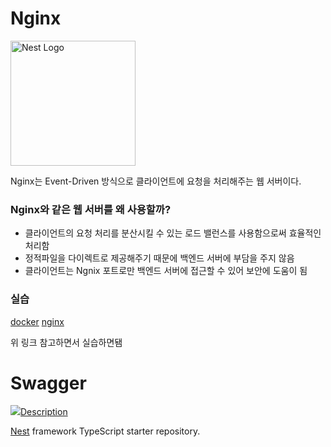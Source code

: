 <H1>Nginx</H1>
<p align="left">
  <a href="https://velog.velcdn.com/post-images/jeff0720/91343f60-eb33-11e8-b115-5df0fc60ff3a/ngnix.png target="blank"><img src="https://velog.velcdn.com/post-images/jeff0720/91343f60-eb33-11e8-b115-5df0fc60ff3a/ngnix.png" width="200" alt="Nest Logo" /></a>
</p>
<p>Nginx는 Event-Driven 방식으로 클라이언트에 요청을 처리해주는 웹 서버이다.</p>

<H3>Nginx와 같은 웹 서버를 왜 사용할까?</H2>
<ul>
  <li>클라이언트의 요청 처리를 분산시킬 수 있는 로드 밸런스를 사용함으로써 효율적인 처리함</li>
  <li>정적파일을 다이렉트로 제공해주기 때문에 백엔드 서버에 부담을 주지 않음</li>
  <li>클라이언트는 Ngnix 포트로만 백엔드 서버에 접근할 수 있어 보안에 도움이 됨</li>
</ul>

<H3>실습</H3>
 <a href="https://github.com/yhd1101/nest_koreanmarket/commit/02150f54a6c4ab7f3c652492fcab19ed1ce1b54c">docker</a> 
<a href="https://github.com/yhd1101/KoreaMarket_Project/commit/9d744637e77836724c87a33aed73fdec3933a8c1">nginx</a>
<p>위 링크 참고하면서 실습하면됌</p>

<H1>Swagger</H1>
<p align="left">
  <a href="https://www.notion.so/image/https%3A%2F%2Fprod-files-secure.s3.us-west-2.amazonaws.com%2F100b5a0e-959d-48b7-b9b7-a3b0472740e6%2Fcb5afc44-21f7-4dd0-9a49-a9e2b722465c%2FUntitled.png?table=block&id=8d4a7b1c-9589-492c-8b00-e98c5907931c&spaceId=100b5a0e-959d-48b7-b9b7-a3b0472740e6&width=2000&userId=52657ad4-9c58-4d0e-aaf5-7723cf2ac8e9&cache=v2"> <img src="https://www.notion.so/image/https%3A%2F%2Fprod-files-secure.s3.us-west-2.amazonaws.com%2F100b5a0e-959d-48b7-b9b7-a3b0472740e6%2Fcb5afc44-21f7-4dd0-9a49-a9e2b722465c%2FUntitled.png?table=block&id=8d4a7b1c-9589-492c-8b00-e98c5907931c&spaceId=100b5a0e-959d-48b7-b9b7-a3b0472740e6&width=2000&userId=52657ad4-9c58-4d0e-aaf5-7723cf2ac8e9&cache=v2/>
</p>


  <!--[![Backers on Open Collective](https://opencollective.com/nest/backers/badge.svg)](https://opencollective.com/nest#backer)
  [![Sponsors on Open Collective](https://opencollective.com/nest/sponsors/badge.svg)](https://opencollective.com/nest#sponsor)-->

## Description

[Nest](https://github.com/nestjs/nest) framework TypeScript starter repository.

